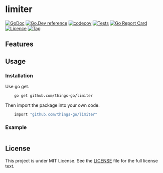 # limiter
[![GoDoc](https://godoc.org/github.com/things-go/limiter?status.svg)](https://godoc.org/github.com/things-go/cicd-go-template)
[![Go.Dev reference](https://img.shields.io/badge/go.dev-reference-blue?logo=go&logoColor=white)](https://pkg.go.dev/github.com/things-go/limiter?tab=doc)
[![codecov](https://codecov.io/gh/things-go/limiter/branch/main/graph/badge.svg)](https://codecov.io/gh/things-go/cicd-go-template)
[![Tests](https://github.com/things-go/limiter/actions/workflows/ci.yml/badge.svg)](https://github.com/things-go/cicd-go-template/actions/workflows/ci.yml)
[![Go Report Card](https://goreportcard.com/badge/github.com/things-go/limiter)](https://goreportcard.com/report/github.com/things-go/cicd-go-template)
[![Licence](https://img.shields.io/github/license/things-go/limiter)](https://raw.githubusercontent.com/things-go/cicd-go-template/main/LICENSE)
[![Tag](https://img.shields.io/github/v/tag/things-go/limiter)](https://github.com/things-go/cicd-go-template/tags)


## Features

## Usage

### Installation

Use go get.
```bash
    go get github.com/things-go/limiter
```

Then import the package into your own code.
```bash
    import "github.com/things-go/limiter"
```

### Example

[embedmd]:# (_examples/main.go go)
```go

```

## License

This project is under MIT License. See the [LICENSE](LICENSE) file for the full license text.
